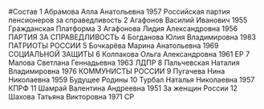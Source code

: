 #Состав
1 Абрамова Алла Анатольевна 1957 Российская партия пенсионеров за справедливость
2 Агафонов Василий Иванович 1955 Гражданская Платформа
3 Агафонова Лидия Александровна 1956 ПАРТИЯ ЗА СПРАВЕДЛИВОСТЬ
4 Богданова Юлия Владимировна 1983 ПАТРИОТЫ РОССИИ
5 Бочкарёва Марина Анатольевна 1969 СОЦИАЛЬНОЙ ЗАЩИТЫ
6 Колпакова Ольга Александровна 1961 ЕР
7 Малова Светлана Геннадьевна 1963 ЛДПР
8 Пальчевская Наталия Владимировна 1976 КОММУНИСТЫ РОССИИ
9 Пугачева Нина Николаевна 1959 Будущее Родины
10 Турбал Наталья Николаевна 1957 КПРФ
11 Шамрай Валентина Андреевна 1951 За женщин России
12 Шахова Татьяна Викторовна 1971 СР
